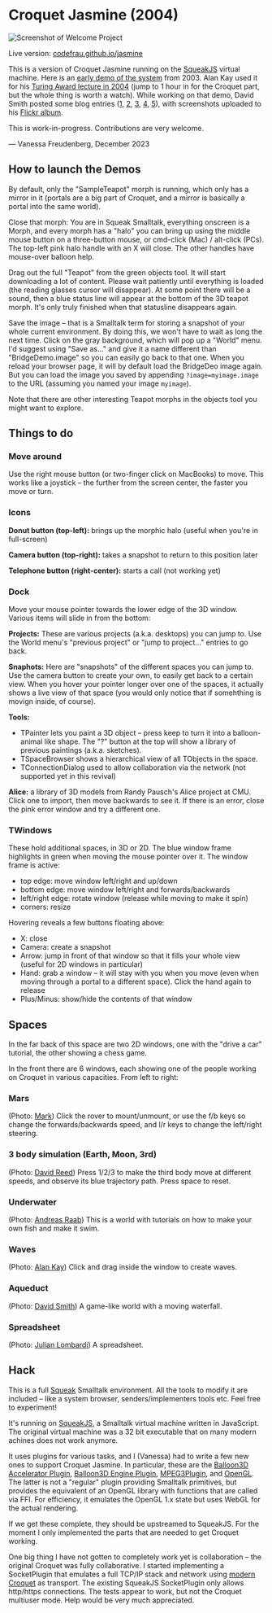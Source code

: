 # Croquet Jasmine (2004)

![Screenshot of Welcome Project](screenshot.png)

Live version: [codefrau.github.io/jasmine](https://codefrau.github.io/jasmine/)

This is a version of Croquet Jasmine running on the [SqueakJS](https://squeak.js.org) virtual machine.
Here is an [early demo of the system](https://www.youtube.com/watch?v=cXGLOiZUZ2U) from 2003.
Alan Kay used it for his [Turing Award lecture in 2004](https://tinlizzie.org/IA/index.php/Alan_Kay_Turing_Award_Lecture_(2004)) (jump to 1 hour in for the Croquet part, but the whole thing is worth a watch).
While working on that demo, David Smith posted some blog entries
([1](https://www.croquet.zone/2004/10/turing-lecture-add-gravity.html),
[2](https://www.croquet.zone/2004/10/turing-lecture-change-spring-constant.html),
[3](https://www.croquet.zone/2004/10/turing-lecture-add-wind.html),
[4](https://www.croquet.zone/2004/10/turing-lecture-release.html),
[5](https://www.croquet.zone/2004/10/turing-lecture-oh-canada.html)), with screenshots uploaded to his [Flickr album](https://www.flickr.com/photos/87951975@N00/with/4343400).

This is work-in-progress. Contributions are very welcome.

— Vanessa Freudenberg, December 2023

## How to launch the Demos

By default, only the "SampleTeapot" morph is running, which only has a mirror in it (portals are a big part of Croquet, and a mirror is basically a portal into the same world).

Close that morph: You are in Squeak Smalltalk, everything onscreen is a Morph, and every morph has a "halo" you can bring up using the middle mouse button on a three-button mouse, or cmd-click (Mac) / alt-click (PCs). The top-left pink halo handle with an X will close. The other handles have mouse-over balloon help.

Drag out the full "Teapot" from the green objects tool. It will start downloading a lot of content. Please wait patiently until everything is loaded (the reading glasses cursor will disappear). At some point there will be a sound, then a blue status line will appear at the bottom of the 3D teapot morph. It's only truly finished when that statusline disappears again.

Save the image – that is a Smalltalk term for storing a snapshot of your whole current environment. By doing this, we won't have to wait as long the next time. Click on the gray background, which will pop up a "World" menu. I'd suggest using "Save as..." and give it a name different than "BridgeDemo.image" so you can easily go back to that one. When you reload your browser page, it will by default load the BridgeDeo image again. But you can load the image you saved by appending `?image=myimage.image` to the URL (assuming you named your image `myimage`).

Note that there are other interesting Teapot morphs in the objects tool you might want to explore.

## Things to do

### Move around

Use the right mouse button (or two-finger click on MacBooks) to move. This works like a joystick – the further from the screen center, the faster you move or turn.

### Icons

**Donut button (top-left):** brings up the morphic halo (useful when you're in full-screen)

**Camera button (top-right):** takes a snapshot to return to this position later

**Telephone button (right-center):** starts a call (not working yet)

### Dock

Move your mouse pointer towards the lower edge of the 3D window. Various items will slide in from the bottom:

**Projects:** These are various projects (a.k.a. desktops) you can jump to. Use the World menu's "previous project" or "jump to project..." entries to go back.

**Snaphots:** Here are "snapshots" of the different spaces you can jump to. Use the camera button to create your own, to easily get back to a certain view. When you hover your pointer longer over one of the spaces, it actually shows a live view of that space (you would only notice that if somehthing is movign inside, of course).

**Tools:**

* TPainter lets you paint a 3D object – press keep to turn it into a balloon-animal like shape. The "?" button at the top will show a library of previous paintings (a.k.a. sketches).
* TSpaceBrowser shows a hierarchical view of all TObjects in the space.
* TConnectionDialog used to allow collaboration via the network (not supported yet in this revival)

**Alice:** a library of 3D models from Randy Pausch's Alice project at CMU. Click one to import, then move backwards to see it. If there is an error, close the pink error window and try a different one.

### TWindows

These hold additional spaces, in 3D or 2D. The blue window frame highlights in green when moving the mouse pointer over it. The window frame is active:

* top edge: move window left/right and up/down
* bottom edge: move window left/right and forwards/backwards
* left/right edge: rotate window (release while moving to make it spin)
* corners: resize

Hovering reveals a few buttons floating above:

* X: close
* Camera: create a snapshot
* Arrow: jump in front of that window so that it fills your whole view (useful for 2D windows in particular)
* Hand: grab a window – it will stay with you when you move (even when moving through a portal to a different space). Click the hand again to release
* Plus/Minus: show/hide the contents of that window

## Spaces

In the far back of this space are two 2D windows, one with the "drive a car" tutorial, the other showing a chess game.

In the front there are 6 windows, each showing one of the people working on Croquet in various capacities. From left to right:

### Mars

(Photo: [Mark](https://en.wikipedia.org/wiki/Mark_P._McCahill))
Click the rover to mount/unmount, or use the f/b keys so change the forwards/backwards speed, and l/r keys to change the left/right steering.

### 3 body simulation (Earth, Moon, 3rd)

(Photo: [David Reed](https://en.wikipedia.org/wiki/David_P._Reed))
Press 1/2/3 to make the third body move at different speeds, and observe its blue trajectory path. Press space to reset.

### Underwater

(Photo: [Andreas Raab](https://en.wikipedia.org/wiki/Andreas_Raab))
This is a world with tutorials on how to make your own fish and make it swim.

### Waves

(Photo: [Alan Kay](https://en.wikipedia.org/wiki/Alan_Kay))
Click and drag inside the window to create waves.

### Aqueduct

(Photo: [David Smith](https://en.wikipedia.org/wiki/David_A._Smith_(computer_scientist)))
A game-like world with a moving waterfall.

### Spreadsheet

(Photo: [Julian Lombardi](https://en.wikipedia.org/wiki/Julian_Lombardi))
A spreadsheet.

## Hack

This is a full [Squeak](https://squeak.org) Smalltalk environment. All the tools to modify it are included – like a system browser, senders/implementers tools etc. Feel free to experiment!

It's running on [SqueakJS](https://squeak.js.org), a Smalltalk virtual machine written in JavaScript. The original virtual machine was a 32 bit executable that on many modern achines does not work anymore.

It uses plugins for various tasks, and I (Vanessa) had to write a few new ones to support Croquet Jasmine. In particular, these are the [Balloon3D Accelerator Plugin](jasmine-b3daccel-plugin.js), [Balloon3D Engine Plugin](jasmine-b3dengine-plugin.js),
[MPEG3Plugin](jasmine-mpeg3-plugin.js), and [OpenGL](jasmine-opengl.js).
The latter is not a "regular" plugin providing Smalltalk primitives, but provides the equivalent of an OpenGL library with functions that are called via FFI. For efficiency, it emulates the OpenGL 1.x state but uses WebGL for the actual rendering.

If we get these complete, they should be upstreamed to SqueakJS. For the moment I only implemented the parts that are needed to get Croquet working.

One big thing I have not gotten to completely work yet is collaboration – the original Croquet was fully collaborative. I started implementing a SocketPlugin that emulates a full TCP/IP stack and network using [modern Croquet](https://croquet.io) as transport. The existing SqueakJS SocketPlugin only allows http/https connections. The tests appear to work, but not the Croquet multiuser mode. Help would be very much appreciated.
